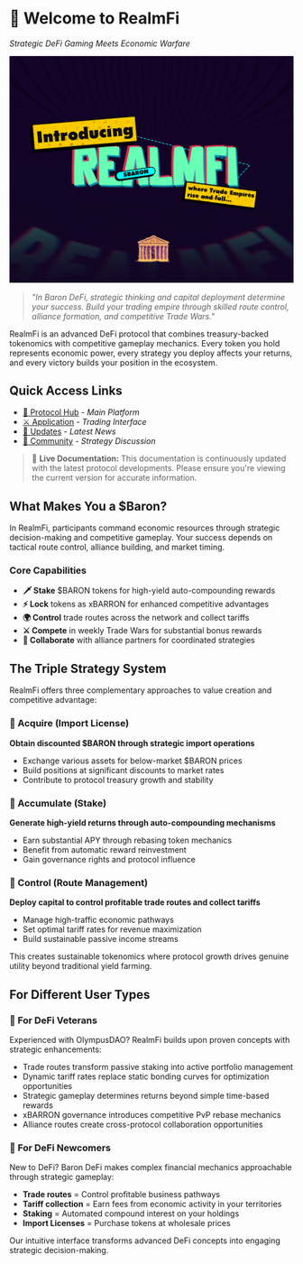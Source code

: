 # 🏰 Welcome to RealmFi

_Strategic DeFi Gaming Meets Economic Warfare_

![](<.gitbook/assets/Artboard 2@2x.jpg>)

> _"In Baron DeFi, strategic thinking and capital deployment determine your success. Build your trading empire through skilled route control, alliance formation, and competitive Trade Wars."_

RealmFi is an advanced DeFi protocol that combines treasury-backed tokenomics with competitive gameplay mechanics. Every token you hold represents economic power, every strategy you deploy affects your returns, and every victory builds your position in the ecosystem.

## Quick Access Links

* [🏰 Protocol Hub](https://realmfinancedao.xyz/) - _Main Platform_
* [⚔️ Application](https://realmfinancedao.xyz/dapp) - _Trading Interface_
* [📢 Updates](https://x.com/realmfinance?s=21) - _Latest News_
* [💬 Community](https://t.me/realmfinance) - _Strategy Discussion_

> 📘 **Live Documentation:** This documentation is continuously updated with the latest protocol developments. Please ensure you're viewing the current version for accurate information.

## What Makes You a $Baron?

In RealmFi, participants command economic resources through strategic decision-making and competitive gameplay. Your success depends on tactical route control, alliance building, and market timing.

### Core Capabilities

* **🗡️ Stake** $BARON tokens for high-yield auto-compounding rewards
* **⚡ Lock** tokens as xBARRON for enhanced competitive advantages
* **🌍 Control** trade routes across the network and collect tariffs
* **⚔️ Compete** in weekly Trade Wars for substantial bonus rewards
* **🤝 Collaborate** with alliance partners for coordinated strategies

## The Triple Strategy System

RealmFi offers three complementary approaches to value creation and competitive advantage:

### 🔹 Acquire (Import License)

**Obtain discounted $BARON through strategic import operations**

* Exchange various assets for below-market $BARON prices
* Build positions at significant discounts to market rates
* Contribute to protocol treasury growth and stability

### 🔹 Accumulate (Stake)

**Generate high-yield returns through auto-compounding mechanisms**

* Earn substantial APY through rebasing token mechanics
* Benefit from automatic reward reinvestment
* Gain governance rights and protocol influence

### 🔹 Control (Route Management)

**Deploy capital to control profitable trade routes and collect tariffs**

* Manage high-traffic economic pathways
* Set optimal tariff rates for revenue maximization
* Build sustainable passive income streams

This creates sustainable tokenomics where protocol growth drives genuine utility beyond traditional yield farming.

## For Different User Types

### 🎯 For DeFi Veterans

Experienced with OlympusDAO? RealmFi builds upon proven concepts with strategic enhancements:

* Trade routes transform passive staking into active portfolio management
* Dynamic tariff rates replace static bonding curves for optimization opportunities
* Strategic gameplay determines returns beyond simple time-based rewards
* xBARRON governance introduces competitive PvP rebase mechanics
* Alliance routes create cross-protocol collaboration opportunities

### 🔰 For DeFi Newcomers

New to DeFi? Baron DeFi makes complex financial mechanics approachable through strategic gameplay:

* **Trade routes** = Control profitable business pathways
* **Tariff collection** = Earn fees from economic activity in your territories
* **Staking** = Automated compound interest on your holdings
* **Import Licenses** = Purchase tokens at wholesale prices

Our intuitive interface transforms advanced DeFi concepts into engaging strategic decision-making.
